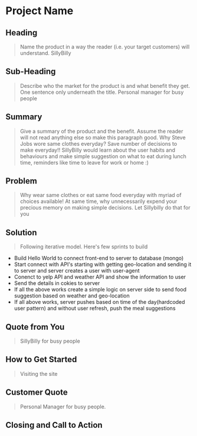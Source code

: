 # Project Name #

<!-- 
> This material was originally posted [here](http://www.quora.com/What-is-Amazons-approach-to-product-development-and-product-management). It is reproduced here for posterities sake.

There is an approach called "working backwards" that is widely used at Amazon. They work backwards from the customer, rather than starting with an idea for a product and trying to bolt customers onto it. While working backwards can be applied to any specific product decision, using this approach is especially important when developing new products or features.

For new initiatives a product manager typically starts by writing an internal press release announcing the finished product. The target audience for the press release is the new/updated product's customers, which can be retail customers or internal users of a tool or technology. Internal press releases are centered around the customer problem, how current solutions (internal or external) fail, and how the new product will blow away existing solutions.

If the benefits listed don't sound very interesting or exciting to customers, then perhaps they're not (and shouldn't be built). Instead, the product manager should keep iterating on the press release until they've come up with benefits that actually sound like benefits. Iterating on a press release is a lot less expensive than iterating on the product itself (and quicker!).

If the press release is more than a page and a half, it is probably too long. Keep it simple. 3-4 sentences for most paragraphs. Cut out the fat. Don't make it into a spec. You can accompany the press release with a FAQ that answers all of the other business or execution questions so the press release can stay focused on what the customer gets. My rule of thumb is that if the press release is hard to write, then the product is probably going to suck. Keep working at it until the outline for each paragraph flows. 

Oh, and I also like to write press-releases in what I call "Oprah-speak" for mainstream consumer products. Imagine you're sitting on Oprah's couch and have just explained the product to her, and then you listen as she explains it to her audience. That's "Oprah-speak", not "Geek-speak".

Once the project moves into development, the press release can be used as a touchstone; a guiding light. The product team can ask themselves, "Are we building what is in the press release?" If they find they're spending time building things that aren't in the press release (overbuilding), they need to ask themselves why. This keeps product development focused on achieving the customer benefits and not building extraneous stuff that takes longer to build, takes resources to maintain, and doesn't provide real customer benefit (at least not enough to warrant inclusion in the press release).
 -->
 
## Heading ##
  > Name the product in a way the reader (i.e. your target customers) will understand.
  SillyBilly

## Sub-Heading ##
  > Describe who the market for the product is and what benefit they get. One sentence only underneath the title.
  Personal manager for busy people

## Summary ##
  > Give a summary of the product and the benefit. Assume the reader will not read anything else so make this paragraph good.
  Why Steve Jobs wore same clothes everyday? Save number of decisions to make everyday!! SillyBilly would learn about the user habits and behaviours and make simple suggestion on what to eat during lunch time, reminders like time to leave for work or home :)

## Problem ##
  > Why wear same clothes or eat same food everyday with myriad of choices available! At same time, why unnecessarily expend your precious memory on making simple decisions. Let Sillybilly do that for you

## Solution ##
  > Following iterative model. Here's few sprints to build
  - Build Hello World to connect front-end to server to database (mongo)
  - Start connect with API's starting with getting geo-location and sending it to server and server creates a user with user-agent
  - Conenct to yelp API and weather API and show the information to user
  - Send the details in cokies to server
  - If all the above works create a simple logic on server side to send food suggestion based on weather and geo-location 
  - If all above works, server pushes based on time of the day(hardcoded user pattern) and without user refresh, push the meal suggestions

## Quote from You ##
  > SillyBilly for busy people

## How to Get Started ##
  > Visiting the site

## Customer Quote ##
  > Personal Manager for busy people.

## Closing and Call to Action ##
  > 